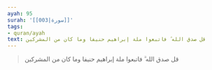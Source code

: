 ```yaml
---
ayah: 95
surah: '[[003|سورة]]'
tags:
- quran/ayah
text: قل صدق الله ۗ فاتبعوا ملة إبراهيم حنيفا وما كان من المشركين
---
```

> قل صدق الله ۗ فاتبعوا ملة إبراهيم حنيفا وما كان من المشركين
